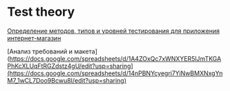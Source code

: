 # Test theory


[Определение методов, типов и уровней тестирования для приложения интернет-магазин](https://docs.google.com/spreadsheets/d/1A4ZOxQc7xWNXYER5lJmTKGAPhKcXLUqFtRGZdstz4gU/edit?usp=sharing)

[Анализ требований и макета](https://docs.google.com/spreadsheets/d/1A4ZOxQc7xWNXYER5lJmTKGAPhKcXLUqFtRGZdstz4gU/edit?usp=sharing](https://docs.google.com/spreadsheets/d/14nPBNYcyegri7YiNwBMXNxgYnM7_1wCL7Doo9Bcwu8I/edit?usp=sharing)
